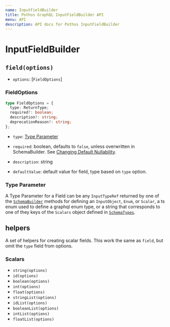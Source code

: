 ```yaml
---
name: InputFieldBuilder
title: Pothos GraphQL InputFieldBuilder API
menu: API
description: API docs for Pothos InputFieldBuilder
---
```


# InputFieldBuilder

## `field(options)`

- `options`: \[`FieldOptions`\]

### FieldOptions

```typescript
type FieldOptions = {
  type: ReturnType;
  required?: boolean;
  description?: string;
  deprecationReason?: string;
};
```

- `type`: [Type Parameter](./input-field-builder#type-parameter)
- `required`: boolean, defaults to `false`, unless overwritten in SchemaBuilder. See
  [Changing Default Nullability](../guide/changing-default-nullability).

- `description`: string
- `defaultValue`: default value for field, type based on `type` option.

### Type Parameter

A Type Parameter for a Field can be any `InputTypeRef` returned by one of the
[`SchemaBuilder`](./schema-builder) methods for defining an `InputObject`, `Enum`, or `Scalar`, a ts
enum used to define a graphql enum type, or a string that corresponds to one of they keys of the
`Scalars` object defined in [`SchemaTypes`](./schema-builder#schematypes).

## helpers

A set of helpers for creating scalar fields. This work the same as `field`, but omit the `type`
field from options.

### Scalars

- `string(options)`
- `id(options)`
- `boolean(options)`
- `int(options)`
- `float(options)`
- `stringList(options)`
- `idList(options)`
- `booleanList(options)`
- `intList(options)`
- `floatList(options)`

